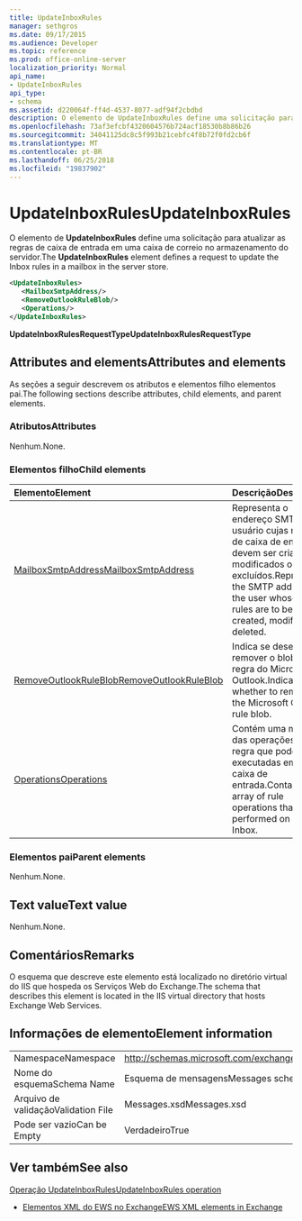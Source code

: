 ```yaml
---
title: UpdateInboxRules
manager: sethgros
ms.date: 09/17/2015
ms.audience: Developer
ms.topic: reference
ms.prod: office-online-server
localization_priority: Normal
api_name:
- UpdateInboxRules
api_type:
- schema
ms.assetid: d220064f-ff4d-4537-8077-adf94f2cbdbd
description: O elemento de UpdateInboxRules define uma solicitação para atualizar as regras de caixa de entrada em uma caixa de correio no armazenamento do servidor.
ms.openlocfilehash: 73af3efcbf4320604576b724acf18530b8b86b26
ms.sourcegitcommit: 34041125dc8c5f993b21cebfc4f8b72f0fd2cb6f
ms.translationtype: MT
ms.contentlocale: pt-BR
ms.lasthandoff: 06/25/2018
ms.locfileid: "19837902"
---
```

# <a name="updateinboxrules"></a><span data-ttu-id="4d7f6-103">UpdateInboxRules</span><span class="sxs-lookup"><span data-stu-id="4d7f6-103">UpdateInboxRules</span></span>

<span data-ttu-id="4d7f6-104">O elemento de **UpdateInboxRules** define uma solicitação para atualizar as regras de caixa de entrada em uma caixa de correio no armazenamento do servidor.</span><span class="sxs-lookup"><span data-stu-id="4d7f6-104">The **UpdateInboxRules** element defines a request to update the Inbox rules in a mailbox in the server store.</span></span> 
  
```XML
<UpdateInboxRules>
   <MailboxSmtpAddress/>
   <RemoveOutlookRuleBlob/>
   <Operations/>
</UpdateInboxRules>
```

 <span data-ttu-id="4d7f6-105">**UpdateInboxRulesRequestType**</span><span class="sxs-lookup"><span data-stu-id="4d7f6-105">**UpdateInboxRulesRequestType**</span></span>
## <a name="attributes-and-elements"></a><span data-ttu-id="4d7f6-106">Attributes and elements</span><span class="sxs-lookup"><span data-stu-id="4d7f6-106">Attributes and elements</span></span>

<span data-ttu-id="4d7f6-107">As seções a seguir descrevem os atributos e elementos filho elementos pai.</span><span class="sxs-lookup"><span data-stu-id="4d7f6-107">The following sections describe attributes, child elements, and parent elements.</span></span>
  
### <a name="attributes"></a><span data-ttu-id="4d7f6-108">Atributos</span><span class="sxs-lookup"><span data-stu-id="4d7f6-108">Attributes</span></span>

<span data-ttu-id="4d7f6-109">Nenhum.</span><span class="sxs-lookup"><span data-stu-id="4d7f6-109">None.</span></span>
  
### <a name="child-elements"></a><span data-ttu-id="4d7f6-110">Elementos filho</span><span class="sxs-lookup"><span data-stu-id="4d7f6-110">Child elements</span></span>

|<span data-ttu-id="4d7f6-111">**Elemento**</span><span class="sxs-lookup"><span data-stu-id="4d7f6-111">**Element**</span></span>|<span data-ttu-id="4d7f6-112">**Descrição**</span><span class="sxs-lookup"><span data-stu-id="4d7f6-112">**Description**</span></span>|
|:-----|:-----|
|[<span data-ttu-id="4d7f6-113">MailboxSmtpAddress</span><span class="sxs-lookup"><span data-stu-id="4d7f6-113">MailboxSmtpAddress</span></span>](mailboxsmtpaddress.md) <br/> |<span data-ttu-id="4d7f6-114">Representa o endereço SMTP do usuário cujas regras de caixa de entrada devem ser criados, modificados ou excluídos.</span><span class="sxs-lookup"><span data-stu-id="4d7f6-114">Represents the SMTP address of the user whose Inbox rules are to be created, modified, or deleted.</span></span>  <br/> |
|[<span data-ttu-id="4d7f6-115">RemoveOutlookRuleBlob</span><span class="sxs-lookup"><span data-stu-id="4d7f6-115">RemoveOutlookRuleBlob</span></span>](removeoutlookruleblob.md) <br/> |<span data-ttu-id="4d7f6-116">Indica se deseja remover o blob de regra do Microsoft Outlook.</span><span class="sxs-lookup"><span data-stu-id="4d7f6-116">Indicates whether to remove the Microsoft Outlook rule blob.</span></span>  <br/> |
|[<span data-ttu-id="4d7f6-117">Operations</span><span class="sxs-lookup"><span data-stu-id="4d7f6-117">Operations</span></span>](operations.md) <br/> |<span data-ttu-id="4d7f6-118">Contém uma matriz das operações de regra que podem ser executadas em uma caixa de entrada.</span><span class="sxs-lookup"><span data-stu-id="4d7f6-118">Contains an array of rule operations that can be performed on an Inbox.</span></span>  <br/> |
   
### <a name="parent-elements"></a><span data-ttu-id="4d7f6-119">Elementos pai</span><span class="sxs-lookup"><span data-stu-id="4d7f6-119">Parent elements</span></span>

<span data-ttu-id="4d7f6-120">Nenhum.</span><span class="sxs-lookup"><span data-stu-id="4d7f6-120">None.</span></span>
  
## <a name="text-value"></a><span data-ttu-id="4d7f6-121">Text value</span><span class="sxs-lookup"><span data-stu-id="4d7f6-121">Text value</span></span>

<span data-ttu-id="4d7f6-122">Nenhum.</span><span class="sxs-lookup"><span data-stu-id="4d7f6-122">None.</span></span>
  
## <a name="remarks"></a><span data-ttu-id="4d7f6-123">Comentários</span><span class="sxs-lookup"><span data-stu-id="4d7f6-123">Remarks</span></span>

<span data-ttu-id="4d7f6-124">O esquema que descreve este elemento está localizado no diretório virtual do IIS que hospeda os Serviços Web do Exchange.</span><span class="sxs-lookup"><span data-stu-id="4d7f6-124">The schema that describes this element is located in the IIS virtual directory that hosts Exchange Web Services.</span></span>
  
## <a name="element-information"></a><span data-ttu-id="4d7f6-125">Informações de elemento</span><span class="sxs-lookup"><span data-stu-id="4d7f6-125">Element information</span></span>

|||
|:-----|:-----|
|<span data-ttu-id="4d7f6-126">Namespace</span><span class="sxs-lookup"><span data-stu-id="4d7f6-126">Namespace</span></span>  <br/> |http://schemas.microsoft.com/exchange/services/2006/messages  <br/> |
|<span data-ttu-id="4d7f6-127">Nome do esquema</span><span class="sxs-lookup"><span data-stu-id="4d7f6-127">Schema Name</span></span>  <br/> |<span data-ttu-id="4d7f6-128">Esquema de mensagens</span><span class="sxs-lookup"><span data-stu-id="4d7f6-128">Messages schema</span></span>  <br/> |
|<span data-ttu-id="4d7f6-129">Arquivo de validação</span><span class="sxs-lookup"><span data-stu-id="4d7f6-129">Validation File</span></span>  <br/> |<span data-ttu-id="4d7f6-130">Messages.xsd</span><span class="sxs-lookup"><span data-stu-id="4d7f6-130">Messages.xsd</span></span>  <br/> |
|<span data-ttu-id="4d7f6-131">Pode ser vazio</span><span class="sxs-lookup"><span data-stu-id="4d7f6-131">Can be Empty</span></span>  <br/> |<span data-ttu-id="4d7f6-132">Verdadeiro</span><span class="sxs-lookup"><span data-stu-id="4d7f6-132">True</span></span>  <br/> |
   
## <a name="see-also"></a><span data-ttu-id="4d7f6-133">Ver também</span><span class="sxs-lookup"><span data-stu-id="4d7f6-133">See also</span></span>



[<span data-ttu-id="4d7f6-134">Operação UpdateInboxRules</span><span class="sxs-lookup"><span data-stu-id="4d7f6-134">UpdateInboxRules operation</span></span>](updateinboxrules-operation.md)


- [<span data-ttu-id="4d7f6-135">Elementos XML do EWS no Exchange</span><span class="sxs-lookup"><span data-stu-id="4d7f6-135">EWS XML elements in Exchange</span></span>](ews-xml-elements-in-exchange.md)

